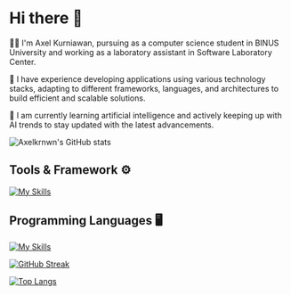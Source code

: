 # Hi there 👋

🧒🏻 I'm Axel Kurniawan, pursuing as a computer science student in BINUS University and working as a laboratory assistant in Software Laboratory Center. 

🌟 I have experience developing applications using various technology stacks, adapting to different frameworks, languages, and architectures to build efficient and scalable solutions.

📔 I am currently learning artificial intelligence and actively keeping up with AI trends to stay updated with the latest advancements.

![Axelkrnwn's GitHub stats](https://github-readme-stats.vercel.app/api?username=axelkrnwn&show_icons=true&theme=radical)

## Tools & Framework ⚙️
[![My Skills](https://skillicons.dev/icons?i=laravel,react,vite,tailwind,bootstrap,docker,express,mongodb,firebase,mysql,postgresql,flask,electron,tauri,sklearn,tensorflow,scss,svelte,nest,azure,terraform,git,rabbitmq,redis,postman,threejs,opencv,vercel,supabase)](https://skillicons.dev)

## Programming Languages 🖥️
[![My Skills](https://skillicons.dev/icons?i=js,c,cs,cpp,java,python,php,kotlin,go,ts)](https://skillicons.dev)

[![GitHub Streak](https://github-readme-streak-stats.herokuapp.com?user=axelkrnwn%20&theme=radical)](https://git.io/streak-stats)

[![Top Langs](https://github-readme-stats.vercel.app/api/top-langs/?username=axelkrnwn)](https://github.com/anuraghazra/github-readme-stats)
<!--
**axelkrnwn/axelkrnwn** is a ✨ _special_ ✨ repository because its `README.md` (this file) appears on your GitHub profile.

Here are some ideas to get you started:

-  I’m currently working on ...
-  I’m currently learning ...
- 👯 I’m looking to collaborate on ...
- 🤔 I’m looking for help with ...
- 💬 Ask me about ...
- 📫 How to reach me: ...
- 😄 Pronouns: ...
- ⚡ Fun fact: ...
-->
